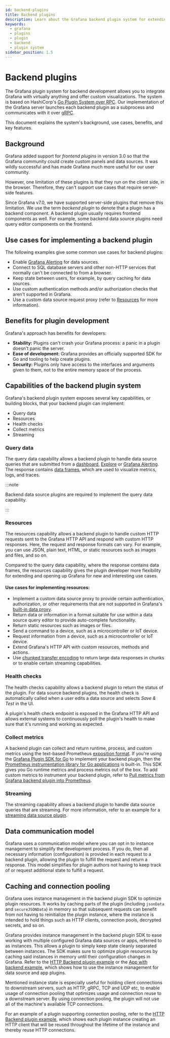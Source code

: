 ```yaml
---
id: backend-plugins
title: Backend plugins
description: Learn about the Grafana backend plugin system for extending the features of Grafana.
keywords:
  - grafana
  - plugins
  - plugin
  - backend
  - plugin system
sidebar_position: 1.5
---
```


# Backend plugins

The Grafana plugin system for backend development allows you to integrate Grafana with virtually anything and offer custom visualizations. The system is based on HashiCorp's [Go Plugin System over RPC](https://github.com/hashicorp/go-plugin). Our implementation of the Grafana server launches each backend plugin as a subprocess and communicates with it over [gRPC](https://grpc.io/).

This document explains the system's background, use cases, benefits, and key features.

## Background

Grafana added support for _frontend plugins_ in version 3.0 so that the Grafana community could create custom panels and data sources. It was wildly successful and has made Grafana much more useful for our user community.

However, one limitation of these plugins is that they run on the client side, in the browser. Therefore, they can't support use cases that require server-side features.

Since Grafana v7.0, we have supported server-side plugins that remove this limitation. We use the term _backend plugin_ to denote that a plugin has a backend component. A backend plugin usually requires frontend components as well. For example, some backend data source plugins need query editor components on the frontend.

## Use cases for implementing a backend plugin

The following examples give some common use cases for backend plugins:

- Enable [Grafana Alerting](https://grafana.com/docs/grafana/latest/alerting/) for data sources.
- Connect to SQL database servers and other non-HTTP services that normally can't be connected to from a browser.
- Keep state between users, for example, by query caching for data sources.
- Use custom authentication methods and/or authorization checks that aren't supported in Grafana.
- Use a custom data source request proxy (refer to [Resources](#resources) for more information).

## Benefits for plugin development

Grafana's approach has benefits for developers:

- **Stability:** Plugins can't crash your Grafana process: a panic in a plugin doesn't panic the server.
- **Ease of development:** Grafana provides an officially supported SDK for Go and tooling to help create plugins.
- **Security:** Plugins only have access to the interfaces and arguments given to them, not to the entire memory space of the process.

## Capabilities of the backend plugin system

Grafana's backend plugin system exposes several key capabilities, or building blocks, that your backend plugin can implement:

- Query data
- Resources
- Health checks
- Collect metrics
- Streaming

### Query data

The query data capability allows a backend plugin to handle data source queries that are submitted from a [dashboard](https://grafana.com/docs/grafana/latest/dashboards), [Explore](https://grafana.com/docs/grafana/latest/explore) or [Grafana Alerting](https://grafana.com/docs/grafana/latest/alerting). The response contains [data frames](./data-frames.md), which are used to visualize metrics, logs, and traces.

:::note

Backend data source plugins are required to implement the query data capability.

:::

### Resources

The resources capability allows a backend plugin to handle custom HTTP requests sent to the Grafana HTTP API and respond with custom HTTP responses. Here, the request and response formats can vary. For example, you can use JSON, plain text, HTML, or static resources such as images and files, and so on.

Compared to the query data capability, where the response contains data frames, the resources capability gives the plugin developer more flexibility for extending and opening up Grafana for new and interesting use cases.

#### Use cases for implementing resources:

- Implement a custom data source proxy to provide certain authentication, authorization, or other requirements that are not supported in Grafana's [built-in data proxy](https://grafana.com/docs/grafana/latest/developers/http_api/#data-source-proxy-calls).
- Return data or information in a format suitable for use within a data source query editor to provide auto-complete functionality.
- Return static resources such as images or files.
- Send a command to a device, such as a microcontroller or IoT device.
- Request information from a device, such as a microcontroller or IoT device.
- Extend Grafana's HTTP API with custom resources, methods and actions.
- Use [chunked transfer encoding](https://en.wikipedia.org/wiki/Chunked_transfer_encoding) to return large data responses in chunks or to enable certain streaming capabilities.

### Health checks

The health checks capability allows a backend plugin to return the status of the plugin. For data source backend plugins, the health check is automatically called when a user edits a data source and selects _Save & Test_ in the UI.

A plugin's health check endpoint is exposed in the Grafana HTTP API and allows external systems to continuously poll the plugin's health to make sure that it's running and working as expected.

### Collect metrics

A backend plugin can collect and return runtime, process, and custom metrics using the text-based Prometheus [exposition format](https://prometheus.io/docs/instrumenting/exposition_formats/). If you're using the [Grafana Plugin SDK for Go](./grafana-plugin-sdk-for-go.md) to implement your backend plugin, then the [Prometheus instrumentation library for Go applications](https://github.com/prometheus/client_golang) is built-in. This SDK gives you Go runtime metrics and process metrics out of the box. To add custom metrics to instrument your backend plugin, refer to [Pull metrics from Grafana backend plugin into Prometheus](https://grafana.com/docs/grafana/latest/setup-grafana/set-up-grafana-monitoring/#pull-metrics-from-grafana-backend-plugin-into-prometheus).

### Streaming

The streaming capability allows a backend plugin to handle data source queries that are streaming. For more information, refer to an example for a [streaming data source plugin](https://github.com/grafana/grafana-plugin-examples/tree/main/examples/datasource-streaming-backend-websocket).

## Data communication model

Grafana uses a communication model where you can opt in to instance management to simplify the development process. If you do, then all necessary information (configuration) is provided in each request to a backend plugin, allowing the plugin to fulfill the request and return a response. This model simplifies for plugin authors not having to keep track of or request additional state to fulfill a request.

## Caching and connection pooling

Grafana uses instance management in the backend plugin SDK to optimize plugin resources. It works by caching parts of the plugin (including `jsonData` and `secureJSONData`) in memory so that subsequent requests can benefit from not having to reinitialize the plugin instance, where the instance is intended to hold things such as HTTP clients, connection pools, decrypted secrets, and so on.

Grafana provides instance management in the backend plugin SDK to ease working with multiple configured Grafana data sources or apps, referred to as instances. This allows a plugin to simply keep state cleanly separated between instances. The SDK makes sure to optimize plugin resources by caching said instances in memory until their configuration changes in Grafana. Refer to the [HTTP Backend plugin example](https://github.com/grafana/grafana-plugin-examples/blob/main/examples/datasource-http-backend/pkg/main.go) or the [App with backend example](https://github.com/grafana/grafana-plugin-examples/blob/main/examples/app-with-backend/pkg/main.go), which shows how to use the instance management for data source and app plugins.

Mentioned instance state is especially useful for holding client connections to downstream servers, such as HTTP, gRPC, TCP and UDP etc, to enable usage of connection pooling that optimizes usage and connection reuse to a downstream server. By using connection pooling, the plugin will not use all of the machine's available TCP connections. 

For an example of a plugin supporting connection pooling, refer to the [HTTP Backend plugin example](https://github.com/grafana/grafana-plugin-examples/blob/0532f8b23645251997088ac7a1707a72d3fd9248/examples/datasource-http-backend/pkg/plugin/datasource.go#L40-L66), which shows each plugin instance creating an HTTP client that will be reused throughout the lifetime of the instance and thereby reuse HTTP connections.

